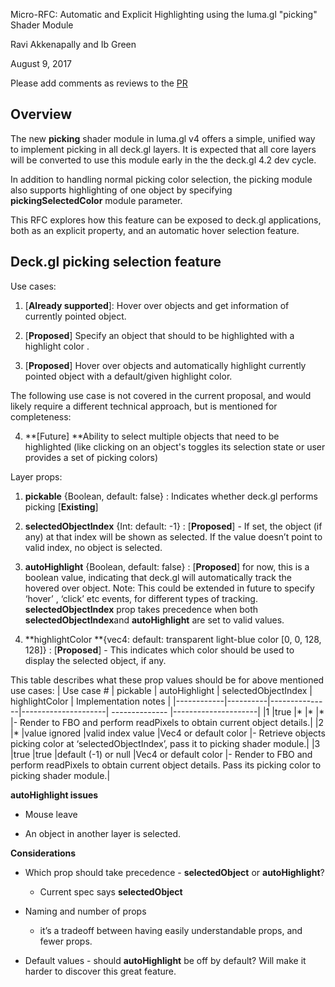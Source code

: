 Micro-RFC: Automatic and Explicit Highlighting using the luma.gl "picking" Shader Module

Ravi Akkenapally and Ib Green

August 9, 2017

Please add comments as reviews to the [PR](https://github.com/uber/deck.gl/pull/839)

## Overview

The new **picking** shader module in luma.gl v4 offers a simple, unified way to implement picking in all deck.gl layers. It is expected that all core layers will be converted to use this module early in the the deck.gl 4.2 dev cycle.

In addition to handling normal picking color selection, the picking module also supports highlighting of one object by specifying  **pickingSelectedColor** module parameter.

This RFC explores how this feature can be exposed to deck.gl applications, both as an explicit property, and an automatic hover selection feature.

## Deck.gl picking selection feature

Use cases:

1. [**Already supported**]: Hover over objects and get information of currently pointed object.

2. [**Proposed**] Specify an object that should to be highlighted with a highlight color .

3. [**Proposed**] Hover over objects and automatically highlight currently pointed object with a default/given highlight color.

The following use case is not covered in the current proposal, and would likely require a different technical approach, but is mentioned for completeness:

4. **[Future] **Ability to select multiple objects that need to be highlighted (like clicking on an object's toggles its selection state or user provides a set of picking colors)

Layer props:

1. **pickable** {Boolean, default: false} : Indicates whether deck.gl performs picking [**Existing**]

2. **selectedObjectIndex** {Int: default: -1} : [**Proposed**] - If set, the object (if any) at that index will be shown as selected. If the value doesn’t point to valid index, no object is selected.

3. **autoHighlight** {Boolean, default: false} : [**Proposed**] for now, this is a boolean value, indicating that deck.gl will automatically track the hovered over object. Note: This could be extended in future to specify ‘hover’ , ‘click’ etc events, for different types of tracking. **selectedObjectIndex** prop takes precedence when both **selectedObjectIndex**and **autoHighlight** are set to valid values.

4. **highlightColor **{vec4: default: transparent light-blue color [0, 0, 128, 128]} : [**Proposed**] - This indicates which color should be used to display the selected object, if any.


This table describes what these prop values should be for above mentioned use cases:
| Use case # | pickable | autoHighlight | selectedObjectIndex | highlightColor | Implementation notes |
|------------|----------|---------------|---------------------| -------------- |---------------------|
|1           |true      |*              |*                    |*               |- Render to FBO and perform readPixels to obtain current object details.|
|2           |*         |value ignored  |valid index value    |Vec4 or default color |- Retrieve objects picking color at ‘selectedObjectIndex’, pass it to picking shader module.|
|3           |true      |true           |default (-1) or null |Vec4 or default color |- Render to FBO and perform readPixels to obtain current object details. Pass its picking color to picking shader module.|


**autoHighlight issues**

* Mouse leave

* An object in another layer is selected.

**Considerations**

* Which prop should take precedence - **selectedObject** or **autoHighlight**?

    * Current spec says **selectedObject**

* Naming and number of props

    *  it’s a tradeoff between having easily understandable props, and fewer props.

* Default values - should **autoHighlight** be off by default? Will make it harder to discover this great feature.
